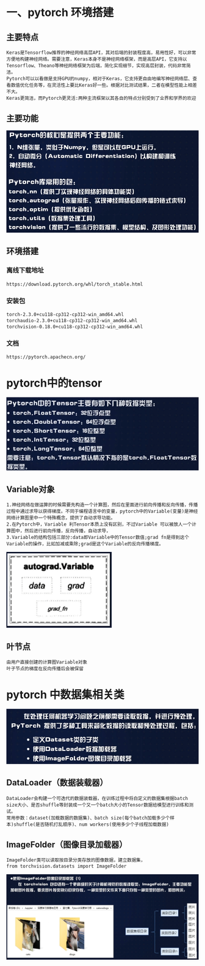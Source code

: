 # 一、pytorch 环境搭建
## 主要特点
    Keras是Tensorflow推荐的神经网络高层API，其对后端的封装程度高，易用性好，可以非常方便地构建神经网络。需要注意，Keras本身不是神经网络框架，而是高层API，它支持以Tensorflow、Theano等神经网络框架为后端，简化实现细节，实现高层封装，代码非常简洁。
    Pytorch可以以看做是支持GPU的numpy，相对于Keras，它支持更自由地编写神经网络层、查看数值优化任务等，在灵活性上要比Keras好一些。根据对比测试结果，二者在模型性能上相差不大。
    Keras更简洁，而Pytorch更灵活:两种主流框架以其各自的特点分别受到了业界和学界的欢迎
## 主要功能
![img_1.png](imgs/img_0.png)
## 环境搭建
### 离线下载地址
    https://download.pytorch.org/whl/torch_stable.html
### 安装包
    torch-2.3.0+cu118-cp312-cp312-win_amd64.whl
    torchaudio-2.3.0+cu118-cp312-cp312-win_amd64.whl
    torchvision-0.18.0+cu118-cp312-cp312-win_amd64.whl
### 文档
    https://pytorch.apachecn.org/

# pytorch中的tensor
![img.png](imgs/img.png)
## Variable对象
    1.神经网络在做运算的时候需要先构造一个计算图，然后在里面进行前向传播和反向传播，传播过程中通过求导以获得梯度。不同于编程语言中的变量，pytorch中的Variable(变量)是神经网络计算图里中一个特殊概念，提供了自动求导功能。
    2.在Pytorch中，Variable 利Tensor本质上没有区别，不过Variable 可以被放人一个计算图中，然后进行前向传播，反向传播，自动求导， 
    3.Variable的结构包括三部分:data即Variable中的Tensor数值;grad fn是得到这个Variable的操作，比如加减或乘除;grad是这个Variable的反向传播梯度。
![img.png](imgs/img_083001.png)
## 叶节点
    由用户直接创建的计算图Variable对象
    叶子节点的梯度在反向传播后会被保留
# pytorch 中数据集相关类
![img.png](imgs/img_083002.png)
## DataLoader（数据装载器）
    DataLoader会构建一个可迭代的数据装载器，在训练过程中将白定义的数据集根据batch size大小、是否shuffle等封装成一个又一个batch大小的Tensor数据给模型进行训练和测试。
    常用参数：dataset(加载数据的数据集)、batch size(每个batch加载多少个样本)shuffle(是否随机打乱顺序)、num workers(使用多少个子线程加载数据)
## ImageFolder（图像目录加载器）
    ImageFolder类可以读取按目录分类存放的图像数据，建立数据集，
    from torchvision.datasets import ImageFolder
![img.png](imgs/img_083003.png)